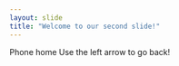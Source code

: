 ```yaml
---
layout: slide
title: "Welcome to our second slide!"
---
```

Phone home
Use the left arrow to go back!
